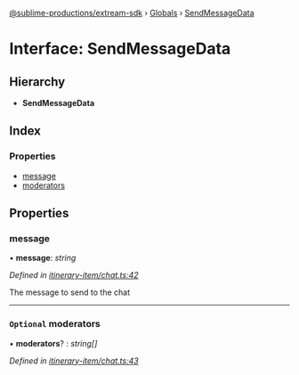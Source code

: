[@sublime-productions/extream-sdk](../README.md) › [Globals](../globals.md) › [SendMessageData](sendmessagedata.md)

# Interface: SendMessageData

## Hierarchy

* **SendMessageData**

## Index

### Properties

* [message](sendmessagedata.md#message)
* [moderators](sendmessagedata.md#optional-moderators)

## Properties

###  message

• **message**: *string*

*Defined in [itinerary-item/chat.ts:42](https://github.com/Extream-SaaS/ex-sdk/blob/849839b/src/itinerary-item/chat.ts#L42)*

The message to send to the chat

___

### `Optional` moderators

• **moderators**? : *string[]*

*Defined in [itinerary-item/chat.ts:43](https://github.com/Extream-SaaS/ex-sdk/blob/849839b/src/itinerary-item/chat.ts#L43)*
